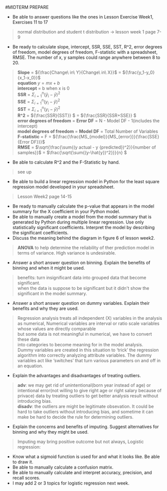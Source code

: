 #MIDTERM PREPARE

- Be able to answer questions like the ones in Lesson Exercise Week1, Exercises 11 to 17
> normal distribution and student t distribution -> lesson week 1 page 7-9

- Be ready to calculate slope, intercept, SSR, SSE, SST, R^2, error degrees of freedom, model degrees of freedom, F-statistic with a spreadsheet, RMSE. The number of x, y samples could range anywhere between 8 to 20.
> **Slope** = ${\frac{Change\ in\ Y}{Change\ in\ X}}$ = ${\frac{y_1-y_0}{x_1-x_0}}$  
> **equation** $y = mx + b$  
> **intercept** = b when x is 0  
> **SSR** = $\Sigma_{i=1}^n(\hat{y}_i-\bar{y})^2$      
> **SSE** = $\Sigma_{i=1}^n({y_i}-\hat{y})^2$      
> **SST** = $\Sigma_{i=1}^n({y_i}-\bar{y})^2$      
> **R^2** =  ${\frac{SSR}{SST}} $ = ${\frac{SSR}{SSR+SSE}} $  
> **error degrees of freedom** =  **Error DF** = N - Model DF - 1(includes the intercept)  
> **model degrees of freedom** =  **Model DF** = Total Number of Variables   
> **F-statistic** =  F = ${\frac{\frac{MS_{model}}{MS_{error}}}{\frac{SSE}{Error DF}}}$  
> **RMSE** =  $\sqrt{\frac{\sum{(y actual - y {predicted})^2}}{number of samples}}$ = $\frac{\sqrt{\sum{(y-\hat{y})^2}}}{n} $  
- Be able to calculate R^2 and the F-Statistic by hand.
> see up
- Be able to build a linear regression model in Python for the least square regression model developed in your spreadsheet.
> Lesson Week2 page 14-15
- Be ready to manually calculate the p-value that appears in the model summary for the X coefficient in your Python model.
- Be able to manually create a model from the model summary that is generated by Python during multiple linear regression. Use only statistically significant coefficients. Interpret the model by describing the significant coefficients.
- Discuss the meaning behind the diagram in figure 6 of lesson week2.
> **ANOVA** to help determine the reliability of ther prediction model in terms of variance. High variance is undesirable.    
- Answer a short answer question on binning. Explain the benefits of binning and when it might be used.
> benefits: turn insignificant data into grouped data that become significant.   
> when the data is suppose to be significant but it didn't show the significant in the model summary.   
- Answer a short answer question on dummy variables. Explain their benefits and
why they are used.  
> Regression analysis treats all independent (X) variables in the analysis as
 numerical, Numerical variables are interval or ratio scale variables whose
 values are directly comparable  
> but some data is not meaningful in numerical, we have to convert these data   
> into categories to become meaning for in the model analysis.   
> Dummy variables are created in this situation to ‘trick’ the regression
> algorithm into correctly analyzing attribute variables.  The dummy variables
> act like ‘switches’ that turn various parameters on and off in an equation. 
- Explain the advantages and disadvantages of treating outliers.
> **adv**: we may get rid of unintentional(born year instead of age) or intentional error(not willing to give right age or right salary because of privace) data by treating outliers to get better
> analysis result without introducing bias.  
> **disadv**: the outliers are might be legitimate obsevation. It could be 
> hard to take outliers without introducing bias, and sometime it can make be
> hard to decide the rule for determining outliers.
>  
- Explain the concerns and benefits of imputing. Suggest alternatives for binning and why they might be used.
> Imputing may bring positive outcome but not always, 
Logistic regression:

- Know what a sigmoid function is used for and what it looks like. Be able to draw it.
- Be able to manually calculate a confusion matrix.
- Be able to manually calculate and interpret accuracy, precision, and recall scores.
- I may add 2 or 3 topics for logistic regression next week.

